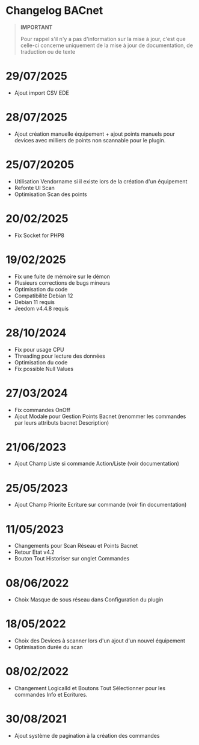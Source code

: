 # Changelog BACnet

>**IMPORTANT**
>
>Pour rappel s'il n'y a pas d'information sur la mise à jour, c'est que celle-ci concerne uniquement de la mise à jour de documentation, de traduction ou de texte


# 29/07/2025

- Ajout import CSV EDE

# 28/07/2025

- Ajout création manuelle équipement + ajout points manuels pour devices avec milliers de points non scannable pour le plugin. 

# 25/07/20205

- Utilisation Vendorname si il existe lors de la création d'un équipement
- Refonte UI Scan
- Optimisation Scan des points


# 20/02/2025

- Fix Socket for PHP8

# 19/02/2025

- Fix une fuite de mémoire sur le démon
- Plusieurs corrections de bugs mineurs
- Optimisation du code
- Compatibilité Debian 12
- Debian 11 requis
- Jeedom v4.4.8 requis

# 28/10/2024

- Fix pour usage CPU
- Threading pour lecture des données
- Optimisation du code
- Fix possible Null Values

# 27/03/2024

- Fix commandes OnOff
- Ajout Modale pour Gestion Points Bacnet (renommer les commandes par leurs attributs bacnet Description)

# 21/06/2023

- Ajout Champ Liste si commande Action/Liste (voir documentation)

# 25/05/2023

- Ajout Champ Priorite Ecriture sur commande (voir fin documentation)

# 11/05/2023

- Changements pour Scan Réseau et Points Bacnet
- Retour Etat v4.2
- Bouton Tout Historiser sur onglet Commandes

# 08/06/2022

- Choix Masque de sous réseau dans Configuration du plugin

# 18/05/2022

- Choix des Devices à scanner lors d'un ajout d'un nouvel équipement
- Optimisation durée du scan

# 08/02/2022

- Changement LogicalId et Boutons Tout Sélectionner pour les commandes Info et Ecritures.

# 30/08/2021

- Ajout système de pagination à la création des commandes

